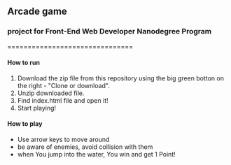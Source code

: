 ## Arcade game
### project for Front-End Web Developer Nanodegree Program
===============================

#### How to run
1. Download the zip file from this repository using the big green botton on the right - "Clone or download".
2. Unzip downloaded file.
3. Find index.html file and open it!
4. Start playing!

#### How to play
- Use arrow keys to move around
- be aware of enemies, avoid collision with them
- when You jump into the water, You win and get 1 Point!
